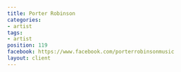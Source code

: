 ```yaml
---
title: Porter Robinson
categories:
- artist
tags:
- artist
position: 119
facebook: https://www.facebook.com/porterrobinsonmusic
layout: client
---
```


